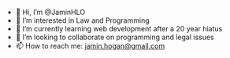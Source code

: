 - 👋 Hi, I’m @JaminHLO
- 👀 I’m interested in Law and Programming
- 🌱 I’m currently learning web development after a 20 year hiatus
- 💞️ I’m looking to collaborate on programming and legal issues 
- 📫 How to reach me: jamin.hogan@gmail.com

<!---
JaminHLO/JaminHLO is a ✨ special ✨ repository because its `README.md` (this file) appears on your GitHub profile.
You can click the Preview link to take a look at your changes.
--->
